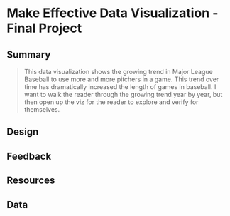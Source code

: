 # Make Effective Data Visualization - Final Project
## Summary
>This data visualization shows the growing trend in Major League Baseball to use more and more pitchers in a game.  This trend over time has dramatically increased the length of games in baseball.  I want to walk the reader through the growing trend year by year, but then open up the viz for the reader to explore and verify for themselves.
## Design
## Feedback
## Resources
## Data 
